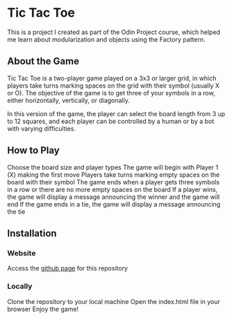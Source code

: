# Tic Tac Toe

This is a project I created as part of the Odin Project course, which helped me learn about modularization and objects using the Factory pattern.

## About the Game

Tic Tac Toe is a two-player game played on a 3x3 or larger grid, in which players take turns marking spaces on the grid with their symbol (usually X or O). The objective of the game is to get three of your symbols in a row, either horizontally, vertically, or diagonally.

In this version of the game, the player can select the board length from 3 up to 12 squares, and each player can be controlled by a human or by a bot with varying difficulties.

## How to Play

Choose the board size and player types
The game will begin with Player 1 (X) making the first move
Players take turns marking empty spaces on the board with their symbol
The game ends when a player gets three symbols in a row or there are no more empty spaces on the board
If a player wins, the game will display a message announcing the winner and the game will end
If the game ends in a tie, the game will display a message announcing the tie

## Installation

### Website

Access the [github page](ottojvn.github.io/odin-tic-tac-toe) for this repository

### Locally

Clone the repository to your local machine
Open the index.html file in your browser
Enjoy the game!
